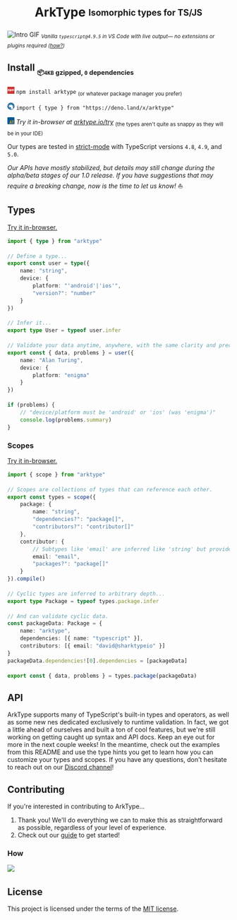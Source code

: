 <h1 align="center">ArkType <sub><sup>Isomorphic types for TS/JS</sup></sub></h1>

![Intro GIF](./dev/arktype.io/static/img/arktype.gif)
<sub><i>Vanilla `typescript@4.9.5` in VS Code with live output— no extensions or plugins required (<a href="#how">how?</a>)</i></sub>

## Install <sub><sub>📦`4KB` gzipped, `0` dependencies</sub></sub>

<img src="./dev/arktype.io/static/img/npm.svg" alt="Npm Icon" height="16px"> `npm install arktype` <sub>(or whatever package manager you prefer)</sub>

<img src="./dev/arktype.io/static/img/deno.svg" alt="Deno Icon" height="16px"> `import { type } from "https://deno.land/x/arktype"`

<img src="./dev/arktype.io/static/img/logo.svg" alt="ArkType Icon" height="16px"> <i>Try it in-browser at [arktype.io/try](https://arktype.io/try)</i> <sub>(the types aren't quite as snappy as they will be in
your IDE)</sub>

Our types are tested in [strict-mode](https://www.typescriptlang.org/tsconfig#strict) with TypeScript versions `4.8`, `4.9`, and `5.0`.

_Our APIs have mostly stabilized, but details may still change during the alpha/beta stages of our 1.0 release. If you have suggestions that may require a breaking change, now is the time to let us know!_ ⛵

## Types

[Try it in-browser.](https://arktype.io/docs/#your-first-type)

```ts @blockFrom:dev/examples/type.ts
import { type } from "arktype"

// Define a type...
export const user = type({
    name: "string",
    device: {
        platform: "'android'|'ios'",
        "version?": "number"
    }
})

// Infer it...
export type User = typeof user.infer

// Validate your data anytime, anywhere, with the same clarity and precision you expect from TypeScript.
export const { data, problems } = user({
    name: "Alan Turing",
    device: {
        platform: "enigma"
    }
})

if (problems) {
    // "device/platform must be 'android' or 'ios' (was 'enigma')"
    console.log(problems.summary)
}
```

### Scopes

[Try it in-browser.](https://arktype.io/docs/scopes)

```ts @blockFrom:dev/examples/scope.ts
import { scope } from "arktype"

// Scopes are collections of types that can reference each other.
export const types = scope({
    package: {
        name: "string",
        "dependencies?": "package[]",
        "contributors?": "contributor[]"
    },
    contributor: {
        // Subtypes like 'email' are inferred like 'string' but provide additional validation at runtime.
        email: "email",
        "packages?": "package[]"
    }
}).compile()

// Cyclic types are inferred to arbitrary depth...
export type Package = typeof types.package.infer

// And can validate cyclic data.
const packageData: Package = {
    name: "arktype",
    dependencies: [{ name: "typescript" }],
    contributors: [{ email: "david@sharktypeio" }]
}
packageData.dependencies![0].dependencies = [packageData]

export const { data, problems } = types.package(packageData)
```

## API

ArkType supports many of TypeScript's built-in types and operators, as well as some new nes dedicated exclusively to runtime validation. In fact, we got a little ahead of ourselves and built a ton of cool features, but we're still working on getting caught up syntax and API docs. Keep an eye out for more in the next couple weeks! In the meantime, check out the examples from this README and use the type hints you get to learn how you can customize your types and scopes. If you have any questions, don't hesitate to reach out on our [Discord channel](https://discord.gg/WSNF3Kc4xh)!

## Contributing

If you're interested in contributing to ArkType...

1.  Thank you! We'll do everything we can to make this as straightforward as possible, regardless of your level of experience.
2.  Check out our [guide](./dev/configs/CONTRIBUTING.md) to get started!

### How

![](https://media2.giphy.com/media/CAYVZA5NRb529kKQUc/giphy.gif?cid=ecf05e47sdo4ysq8yl97j7xfo5sr3c2e3e4im6ipspci5v0k&rid=giphy.gif)

## License

This project is licensed under the terms of the
[MIT license](./LICENSE).
